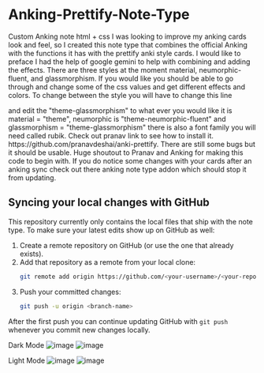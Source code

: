 # Anking-Prettify-Note-Type
Custom Anking note html + css
I was looking to improve my anking cards look and feel, so I created this note type that combines the official Anking with the functions it has with the prettify anki style cards. I would like to preface I had the help of google gemini to help with combining and adding the effects. There are three styles at the moment material, neumorphic-fluent, and glassmorphism. 
If you would like you should be able to go through and change some of the css values and get different effects and colors. To change between the style you will have to change this line
<div class="prettify-flashcard theme-glassmorphism"> and edit the "theme-glassmorphism" to what ever you would like it is material = "theme", neumorphic is "theme-neumorphic-fluent" and glassmorphism = "theme-glassmorphism" there is also a font family you will need called rubik. Check out pranav link to see how to install it. https://github.com/pranavdeshai/anki-prettify. 
There are still some bugs but it should be usable. Huge shoutout to Pranav and Anking for making this code to begin with.
If you do notice some changes with your cards after an anking sync check out there anking note type addon which should stop it from updating.

## Syncing your local changes with GitHub

This repository currently only contains the local files that ship with the note type. To make sure your latest edits show up on GitHub as well:

1. Create a remote repository on GitHub (or use the one that already exists).
2. Add that repository as a remote from your local clone:
   ```bash
   git remote add origin https://github.com/<your-username>/<your-repo>.git
   ```
3. Push your committed changes:
   ```bash
   git push -u origin <branch-name>
   ```

After the first push you can continue updating GitHub with `git push` whenever you commit new changes locally.

Dark Mode
![image](https://github.com/user-attachments/assets/a200991a-872c-49d8-9a8c-7bb0d0d85244)
![image](https://github.com/user-attachments/assets/172d66a4-d857-474f-8cd9-73af267f005c)

Light Mode
![image](https://github.com/user-attachments/assets/64cf4a69-4fea-4ddb-807a-71caaf8ad88a)
![image](https://github.com/user-attachments/assets/ccbcd24c-f7ba-4ca0-946c-392188e46d35)
